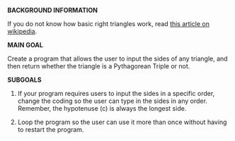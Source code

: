 **BACKGROUND INFORMATION**

If you do not know how basic right triangles work, read [this article on wikipedia](http://en.wikipedia.org/wiki/Pythagorean_triple).

**MAIN GOAL**

Create a program that allows the user to input the sides of any triangle, and then return whether the triangle is a Pythagorean Triple or not.

**SUBGOALS**

1.  If your program requires users to input the sides in a specific order, change the coding so the user can type in the sides in any order.  Remember, the hypotenuse (c) is always the longest side.

2.  Loop the program so the user can use it more than once without having to restart the program.
